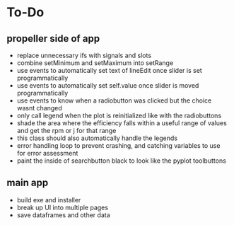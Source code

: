 # To-Do

## propeller side of app

- replace unnecessary ifs with signals and slots
- combine setMinimum and setMaximum into setRange
- use events to automatically set text of lineEdit once slider is set programmatically
- use events to automatically set self.value once slider is moved programmatically
- use events to know when a radiobutton was clicked but the choice wasnt changed
- only call legend when the plot is reinitialized like with the radiobuttons
- shade the area where the efficiency falls within a useful range of values and get the rpm or j for that range
- this class should also automatically handle the legends
- error handling loop to prevent crashing, and catching variables to use for error assessment
- paint the inside of searchbutton black to look like the pyplot toolbuttons

## main app

- build exe and installer
- break up UI into multiple pages
- save dataframes and other data
